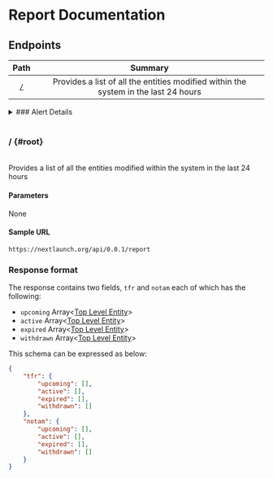 # Report Documentation

## Endpoints

|Path|Summary|
|:---:|:---:|
|[`/`](#root)|Provides a list of all the entities modified within the system in the last 24 hours|


<details>
<summary>### Alert Details
</summary>

<br>
<details open>

<summary>Schema
</summary>

<br>

### Base {#alert-base}

|Field|Type|Description|
|:---:|:---:|:---:|
|id|UUID(v4)/String|The ID of the TFR or NOTAM|
|name|String|The identifier provided by the source|
|type|String|Explains what this entity was produced from<br>One of:<br>`Temporary Flight Restriction`<br>`Notice To Airmen`|
|location|String|The location affected by the TFR (For NOTAMs this is reported as `Unknown`)
|revision|Number|The number of times the entity has been updated|
|added|Timestamp|The time this alert was added to our system|
|start|Timestamp|The time this alert goes into effect|
|end|Timestamp|The time this alert is supposed to expire|
|status.id|Number|A unique numeric value to denote the value of the name field|
|status.name|String|A unique text value to denote the status of the entity|
|altitude|String|The altitude range affected by this alert.|
|report|String|The report text of the alert. Maps to the following:<br>`TFR.text`<br>`NOTAM.rawText`|
|mapLink|String/Null|Link to the map for this alert

### Top level entity {#alert-tle}
The top level of each entity extends the [base](#alert-base) type with one additional field:

|Field|Type|Description|
|:---:|:---:|:---:|
|history|Array<[Base](#alert-base)>|This field is not present on the [base](#alert-base) class because all entities inside of it are already inside of an array containing all historical changes to this entity.|

</details>
<br>
<br>
<details>

<summary>
Sample
</summary>
<br>

```json
{
    "id": "9a7ecf08-ab0a-47ed-96c4-22cd3714733f",
    "name": "1/4940",
    "type": "Temporary Flight Restriction",
    "location": "Cape canaveral, Florida",
    "revision": 1,
    "added": "2021-04-23T00:00:00.000Z",
    "start": "2021-04-28T02:30:00.000Z",
    "end": "2021-04-28T05:58:00.000Z",
    "status": {
        "id": 2,
        "name": "Upcoming"
    },
    "altitude": "From the surface up to and including FLight Level 180",
    "report": "!FDC 1/4940 ZJX FL..AIRSPACE CAPE CANAVERAL, FL..TEMPORARY FLIGHT RESTRICTION. PURSUANT TO 14 CFR SECTION 91.143, SPACE OPERATIONS AREA, AIRCRAFT OPERATIONS ARE PROHIBITED WITHIN AN AREA DEFINED AS 285116N0804219W (OMN141034.4) TO 290730N0803000W (OMN108033.9) THEN CLOCKWISE ON A 30 NM ARC CENTERED ON 283703N0803647W (OMN147048.7) TO 281330N0801600W (OMN145078.4) TO 282501N0803029W (OMN149061.9) TO 282501N0803759W (OMN155058.8) TO 282501N0804144W (OMN157057.4) TO 283121N0804349W (OMN157050.9) TO 283801N0804701W (OMN157043.7) TO 284910N0805044W (OMN154032.2) TO THE POINT OF ORIGIN SFC-FL180 EFFECTIVE 2104280230 UTC UNTIL 2104280558 UTC. 2104280230-2104280558",
    "mapLink": "https://tfr.faa.gov/save_maps/sect_1_4940.gif",
    "history": [
        {
            "id": "f71145ea-e680-4051-b4da-36ca13173708",
            "name": "1/4940",
            "type": "Temporary Flight Restriction",
            "location": "Cape canaveral, Florida",
            "revision": 0,
            "added": "2021-04-22T00:00:00.000Z",
            "start": "2021-04-25T02:30:42.000Z",
            "end": "2021-04-28T05:58:00.000Z",
            "status": {
                "id": 2,
                "name": "Upcoming"
            },
            "altitude": "From the surface up to and including FLight Level 180",
            "report": "!FDC 1/4940 ZJX FL..AIRSPACE CAPE CANAVERAL, FL..TEMPORARY FLIGHT RESTRICTION. PURSUANT TO 14 CFR SECTION 91.143, SPACE OPERATIONS AREA, AIRCRAFT OPERATIONS ARE PROHIBITED WITHIN AN AREA DEFINED AS 285116N0804219W (OMN141034.4) TO 290730N0803000W (OMN108033.9) THEN CLOCKWISE ON A 30 NM ARC CENTERED ON 283703N0803647W (OMN147048.7) TO 281330N0801600W (OMN145078.4) TO 282501N0803029W (OMN149061.9) TO 282501N0803759W (OMN155058.8) TO 282501N0804144W (OMN157057.4) TO 283121N0804349W (OMN157050.9) TO 283801N0804701W (OMN157043.7) TO 284910N0805044W (OMN154032.2) TO THE POINT OF ORIGIN SFC-FL180 EFFECTIVE 2104280230 UTC UNTIL 2104280558 UTC. 2104280230-2104280558",
            "mapLink": "https://tfr.faa.gov/save_maps/sect_1_4940.gif"
        }
    ]
}
```

</details>
</details>

<br>

### / {#root}

<br>
Provides a list of all the entities modified within the system in the last 24 hours

#### Parameters

None

#### Sample URL

```
https://nextlaunch.org/api/0.0.1/report
```

### Response format
The response contains two fields, `tfr` and `notam` each of which has the following:
- `upcoming` Array<[Top Level Entity](#alert-base)>
- `active` Array<[Top Level Entity](#alert-base)>
- `expired` Array<[Top Level Entity](#alert-base)>
- `withdrawn` Array<[Top Level Entity](#alert-base)>

This schema can be expressed as below:

```json
{
    "tfr": {
        "upcoming": [],
        "active": [],
        "expired": [],
        "withdrawn": []
    },
    "notam": {
        "upcoming": [],
        "active": [],
        "expired": [],
        "withdrawn": []
    }
}
```